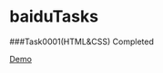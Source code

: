 # baiduTasks

###Task0001(HTML&CSS) Completed

[Demo](http://polly343900.github.io/demo/task0001/index.html)
